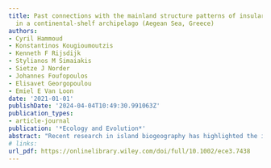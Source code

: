 ```yaml
---
title: Past connections with the mainland structure patterns of insular species richness
  in a continental-shelf archipelago (Aegean Sea, Greece)
authors:
- Cyril Hammoud
- Konstantinos Kougioumoutzis
- Kenneth F Rijsdijk
- Stylianos M Simaiakis
- Sietze J Norder
- Johannes Foufopoulos
- Elisavet Georgopoulou
- Emiel E Van Loon
date: '2021-01-01'
publishDate: '2024-04-04T10:49:30.991063Z'
publication_types:
- article-journal
publication: '*Ecology and Evolution*'
abstract: "Recent research in island biogeography has highlighted the important role of late Quaternary sea-level fluctuations in shaping biogeographic patterns in insular systems but focused on oceanic systems. Through this study, we aim investigate how late Quaternary sea-level fluctuations shaped species richness patterns in continental-shelf island systems. Focusing on the Aegean archipelago, we first compiled maps of the area's geography using published data, under three sea-level stands: (a) current; (b) median sea-level over the last nine glacial–interglacial cycles (MSL); and (c) Last Glacial Maximum (LGM). We gathered taxon–island occurrences for multiple chorotypes of angiosperms, butterflies, centipedes, and reptiles. We investigated the impact of present-day and past geographic settings on chorological groups by analyzing island species–area relationships (ISARs) and using generalized linear mixed models (GLMMs) selection based on multiple metrics of goodness of fit. Our results confirm that the Aegean's geography has changed dramatically since the LGM, whereas the MSL only modestly differs from the present configuration. Apart for centipedes, paleogeographic changes affected both native and endemic species diversity through altering connections between land-bridge islands and the mainland. On land-bridge islands, we detected over-representation of native species and under-representation of endemics. Unlike oceanic islands, sea-level-driven increase of isolation and area contraction did not strongly shape patterns of species richness. Furthermore, the LGM configurations rather than the MSL configuration shaped patterns of endemic species richness. This suggests that even short episodes of increased connectivity with continental populations are sufficient to counteract the genetic differentiation of insular populations. On the other hand, the over-representation of native nonendemic species on land-bridge islands reflected MSL rather than LGM mainland connections. Our study shows that in terms of processes affecting species richness patterns, continental archipelagos differ fundamentally from oceanic systems because episodic connections with the mainland have profound effects on the biota of land-bridge islands."
# links:
url_pdf: https://onlinelibrary.wiley.com/doi/full/10.1002/ece3.7438
---
```

